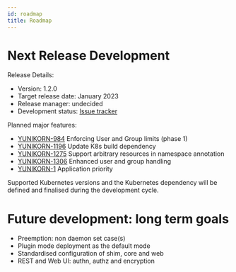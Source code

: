 ```yaml
---
id: roadmap
title: Roadmap
---
```


<!--
Licensed to the Apache Software Foundation (ASF) under one
or more contributor license agreements.  See the NOTICE file
distributed with this work for additional information
regarding copyright ownership.  The ASF licenses this file
to you under the Apache License, Version 2.0 (the
"License"); you may not use this file except in compliance
with the License.  You may obtain a copy of the License at

  http://www.apache.org/licenses/LICENSE-2.0

Unless required by applicable law or agreed to in writing,
software distributed under the License is distributed on an
"AS IS" BASIS, WITHOUT WARRANTIES OR CONDITIONS OF ANY
KIND, either express or implied.  See the License for the
specific language governing permissions and limitations
under the License.
-->

# Next Release Development

Release Details:
- Version: 1.2.0
- Target release date: January 2023
- Release manager: undecided
- Development status: [Issue tracker](https://issues.apache.org/jira/issues/?filter=12348416)

Planned major features:
- [YUNIKORN-984](https://issues.apache.org/jira/browse/YUNIKORN-984) Enforcing User and Group limits (phase 1)
- [YUNIKORN-1196](https://issues.apache.org/jira/browse/YUNIKORN-1196) Update K8s build dependency
- [YUNIKORN-1275](https://issues.apache.org/jira/browse/YUNIKORN-1275) Support arbitrary resources in namespace annotation
- [YUNIKORN-1306](https://issues.apache.org/jira/browse/YUNIKORN-1306) Enhanced user and group handling
- [YUNIKORN-1](https://issues.apache.org/jira/browse/YUNIKORN-1) Application priority

Supported Kubernetes versions and the Kubernetes dependency will be defined and finalised during the development cycle.

# Future development: long term goals

- Preemption: non daemon set case(s)
- Plugin mode deployment as the default mode
- Standardised configuration of shim, core and web
- REST and Web UI: authn, authz and encryption
